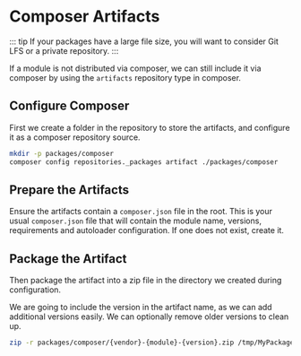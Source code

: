 # Composer Artifacts

::: tip
If your packages have a large file size, you will want to consider Git LFS or a private repository.
:::

If a module is not distributed via composer, we can still include it via composer by using the `artifacts` repository type in composer.

## Configure Composer
First we create a folder in the repository to store the artifacts, and configure it as a composer repository source.

```sh
mkdir -p packages/composer
composer config repositories._packages artifact ./packages/composer
```

## Prepare the Artifacts

Ensure the artifacts contain a `composer.json` file in the root. This is your usual `composer.json` file that will contain the module name, versions, requirements and autoloader configuration. If one does not exist, create it.

## Package the Artifact

Then package the artifact into a zip file in the directory we created during configuration.

We are going to include the version in the artifact name, as we can add additional versions easily. We can optionally remove older versions to clean up.

```sh
zip -r packages/composer/{vendor}-{module}-{version}.zip /tmp/MyPackage/
```



